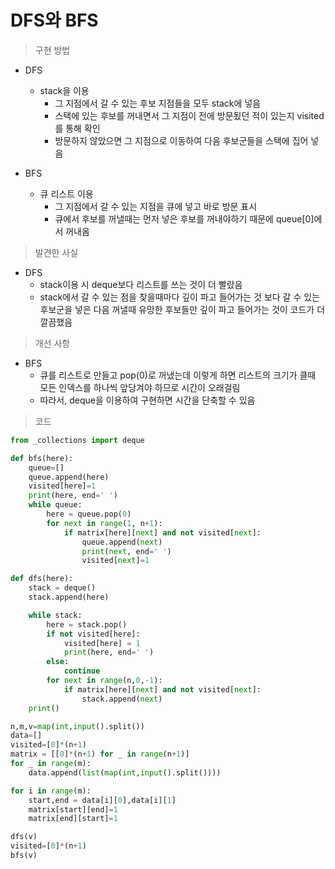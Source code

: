 # DFS와 BFS

> 구현 방법

- DFS
  - stack을 이용
    - 그 지점에서 갈 수 있는 후보 지점들을 모두 stack에 넣음
    - 스택에 있는 후보를 꺼내면서 그 지점이 전에 방문됬던 적이 있는지 visited를 통해 확인
    - 방문하지 않았으면 그 지점으로 이동하여 다음 후보군들을 스택에 집어 넣음

- BFS
  - 큐 리스트 이용
    - 그 지점에서 갈 수 있는 지점을 큐에 넣고 바로 방문 표시
    - 큐에서 후보를 꺼낼때는 먼저 넣은 후보를 꺼내야하기 때문에 queue[0]에서 꺼내옴



> 발견한 사실

- DFS
  - stack이용 시 deque보다 리스트를 쓰는 것이 더 빨랐음
  - stack에서 갈 수 있는 점을 찾을때마다 깊이 파고 들어가는 것 보다 갈 수 있는 후보군을 넣은 다음 꺼낼때 유망한 후보들만 깊이 파고 들어가는 것이 코드가 더 깔끔했음



> 개선 사항

- BFS
  - 큐를 리스트로 만들고 pop(0)로 꺼냈는데 이렇게 하면 리스트의 크기가 클때 모든 인덱스를 하나씩 앞당겨야 하므로 시간이 오래걸림
  - 따라서, deque을 이용하여 구현하면 시간을 단축할 수 있음



> 코드

```python
from _collections import deque

def bfs(here):
    queue=[]
    queue.append(here)
    visited[here]=1
    print(here, end=' ')
    while queue:
        here = queue.pop(0)
        for next in range(1, n+1):
            if matrix[here][next] and not visited[next]:
                queue.append(next)
                print(next, end=' ')
                visited[next]=1

def dfs(here):
    stack = deque()
    stack.append(here)

    while stack:
        here = stack.pop()
        if not visited[here]:
            visited[here] = 1
            print(here, end=' ')
        else:
            continue
        for next in range(n,0,-1):
            if matrix[here][next] and not visited[next]:
                stack.append(next)
    print()

n,m,v=map(int,input().split())
data=[]
visited=[0]*(n+1)
matrix = [[0]*(n+1) for _ in range(n+1)]
for _ in range(m):
    data.append(list(map(int,input().split())))

for i in range(m):
    start,end = data[i][0],data[i][1]
    matrix[start][end]=1
    matrix[end][start]=1

dfs(v)
visited=[0]*(n+1)
bfs(v)
```

